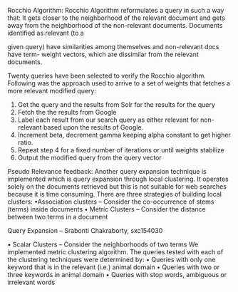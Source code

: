 Rocchio Algorithm:
Rocchio Algorithm reformulates a query in such a way that:
It gets closer to the neighborhood of the relevant document and gets away from the
neighborhood of the non-relevant documents. Documents identified as relevant (to a

given query) have similarities among themselves and non-relevant docs have term-
weight vectors, which are dissimilar from the relevant documents.

Twenty queries have been selected to verify the Rocchio algorithm. Following was the
approach used to arrive to a set of weights that fetches a more relevant modified query:
1. Get the query and the results from Solr for the results for the query
2. Fetch the the results from Google
3. Label each result from our search query as either relevant for non-relevant
based upon the results of Google.
4. Increment beta, decrement gamma keeping alpha constant to get higher ratio.
5. Repeat step 4 for a fixed number of iterations or until weights stabilize
6. Output the modified query from the query vector


Pseudo Relevance feedback:
Another query expansion technique is implemented which is query expansion through
local clustering. It operates solely on the documents retrieved but this is not suitable for
web searches because it is time consuming. There are three strategies of building local
clusters:
•Association clusters
– Consider the co-occurrence of stems (terms) inside documents
• Metric Clusters
– Consider the distance between two terms in a document

Query Expansion – Srabonti Chakraborty, sxc154030

• Scalar Clusters
– Consider the neighborhoods of two terms
We implemented metric clustering algorithm. The queries tested with each of the
clustering techniques were determined by:
• Queries with only one keyword that is in the relevant (i.e.) animal domain
• Queries with two or three keywords in animal domain
• Queries with stop words, ambiguous or irrelevant words
